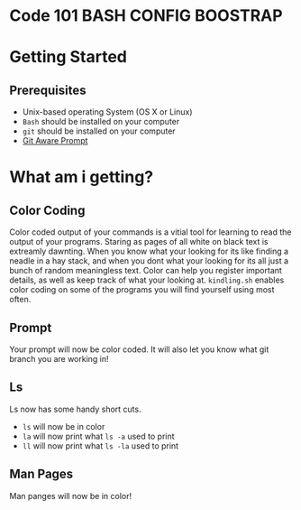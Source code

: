Code 101 BASH CONFIG BOOSTRAP
=============================

# Getting Started
## Prerequisites
* Unix-based operating System (OS X or Linux)
* `Bash` should be installed on your computer
* `git` should be installed on your computer
* [Git Aware Prompt](https://github.com/jimeh/git-aware-prompt)

# What am i getting?
## Color Coding
Color coded output of your commands is a vitial tool for learning to read the output of your programs. Staring as pages of all white on black text is extreamly dawnting. When you know what your looking for its like finding a neadle in a hay stack, and when you dont what your looking for its all just a bunch of random meaningless text. Color can help you register important details, as well as keep track of what your looking at. `kindling.sh` enables color coding on some of the programs you will find yourself using most often.  

## Prompt
Your prompt will now be color coded. It will also let you know what git branch you are working in!  

## Ls
Ls now has some handy short cuts. 
* `ls` will now be in color
* `la` will now print what `ls -a` used to print
* `ll` will now print what `ls -la` used to print

## Man Pages
Man panges will now be in color!


